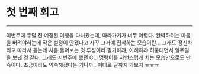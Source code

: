 # 첫 번째 회고

---

이번주에 두달 전 예정된 여행을 다녀왔는데, 따라가기가 너무 어렵다. 완벽하려는 마음을 버려야하는데 작은 설정이 안됐다고 자꾸 그거에 집착하는 모습이란... 그래도 정신차리고 따라서 듣는데 처음 들어보는 것 투성이라 필기하랴, 이해하랴 허둥대면서 일주일을 보낸 것 같다. 그래도 저번주에 했던 CLI 명령어를 자연스럽게 치는 모습만으로도 만족이다. 조금이라도 익숙해졌다는 거니까.. 이대로 끝까지 가보자 ㅠㅠㅠ
